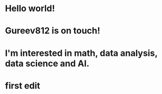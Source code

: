 # Hello world!
# Gureev812 is on touch! 
# I'm interested in math, data analysis, data science and AI.
# first  edit
